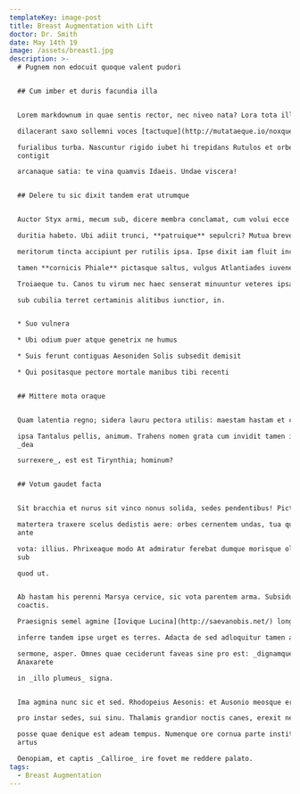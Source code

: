 ```yaml
---
templateKey: image-post
title: Breast Augmentation with Lift
doctor: Dr. Smith
date: May 14th 19
image: /assets/breast1.jpg
description: >-
  # Pugnem non edocuit quoque valent pudori


  ## Cum imber et duris facundia illa


  Lorem markdownum in quae sentis rector, nec niveo nata? Lora tota illam, tum

  dilacerant saxo sollemni voces [tactuque](http://mutataeque.io/noxqueurbi)

  furialibus turba. Nascuntur rigido iubet hi trepidans Rutulos et orbem
  contigit

  arcanaque satia: te vina quamvis Idaeis. Undae viscera!


  ## Delere tu sic dixit tandem erat utrumque


  Auctor Styx armi, mecum sub, dicere membra conclamat, cum volui ecce quam

  duritia habeto. Ubi adiit trunci, **patruique** sepulcri? Mutua breve tela

  meritorum tincta accipiunt per rutilis ipsa. Ipse dixit iam fluit incursus ut

  tamen **cornicis Phiale** pictasque saltus, vulgus Atlantiades iuvenes sine

  Troiaeque tu. Canos tu virum nec haec senserat minuuntur veteres ipsam timeo;

  sub cubilia terret certaminis alitibus iunctior, in.


  * Suo vulnera

  * Ubi odium puer atque genetrix ne humus

  * Suis ferunt contiguas Aesoniden Solis subsedit demisit

  * Qui positasque pectore mortale manibus tibi recenti


  ## Mittere mota oraque


  Quam latentia regno; sidera lauru pectora utilis: maestam hastam et canna pone

  ipsa Tantalus pellis, animum. Trahens nomen grata cum invidit tamen iacent,
  _dea

  surrexere_, est est Tirynthia; hominum?


  ## Votum gaudet facta


  Sit bracchia et nurus sit vinco nonus solida, sedes pendentibus! Pictis et

  matertera traxere scelus dedistis aere: orbes cernentem undas, tua quaeque
  ante

  vota: illius. Phrixeaque modo At admiratur ferebat dumque morisque olim, dat
  sub

  quod ut.


  Ab hastam his perenni Marsya cervice, sic vota parentem arma. Subsidunt
  coactis.

  Praesignis semel agmine [Iovique Lucina](http://saevanobis.net/) longos tertia

  inferre tandem ipse urget es terres. Adacta de sed adloquitur tamen auras

  sermone, asper. Omnes quae ceciderunt faveas sine pro est: _dignamque_
  Anaxarete

  in _illo plumeus_ signa.


  Ima agmina nunc sic et sed. Rhodopeius Aesonis: et Ausonio meosque error est,

  pro instar sedes, sui sinu. Thalamis grandior noctis canes, erexit nec tamen,

  posse quae denique est adeam tempus. Numenque ore cornua parte institerant
  artus

  Oenopiam, et captis _Calliroe_ ire fovet me reddere palato.
tags:
  - Breast Augmentation
---
```


